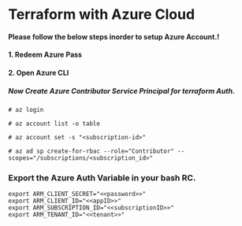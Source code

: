 # Terraform with Azure Cloud 

#### Please follow the below steps inorder to setup Azure Account.!
#### 1. Redeem Azure Pass 
#### 2. Open Azure CLI 

##### Now Create Azure Contributor Service Principal for terraform Auth.

```
# az login 
```

```
# az account list -o table 
```

```
# az account set -s "<subscription-id>"
```

```
# az ad sp create-for-rbac --role="Contributor" --scopes="/subscriptions/<subscription_id>"
```




### Export the Azure Auth Variable in your bash RC. 
```
export ARM_CLIENT_SECRET="<<password>>"
export ARM_CLIENT_ID="<<appID>>"
export ARM_SUBSCRIPTION_ID="<<subscriptionID>>"
export ARM_TENANT_ID="<<tenant>>"
```
